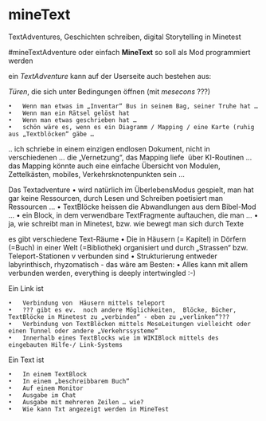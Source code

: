 # mineText
TextAdventures, Geschichten schreiben, digital Storytelling in Minetest

#mineTextAdventure oder einfach **MineText**
so soll als Mod programmiert werden

ein *TextAdventure* kann auf der Userseite auch bestehen aus: 


*Türen*, die sich unter Bedingungen öffnen (mit *mesecons* ???)

	•	Wenn man etwas im „Inventar“ Bus in seinem Bag, seiner Truhe hat … 
	•	Wenn man ein Rätsel gelöst hat 
	•	Wenn man etwas geschrieben hat … 
	•	schön wäre es, wenn es ein Diagramm / Mapping / eine Karte (ruhig aus „Textblöcken“ gäbe …  
.. ich schriebe in einem einzigen endlosen Dokument, nicht in verschiedenen … die „Vernetzung“, das Mapping liefe  über KI-Routinen … das Mapping könnte auch eine einfache Übersicht von Modulen, Zettelkästen, mobiles, Verkehrsknotenpunkten sein … 

Das Textadventure 
	•	wird natürlich im ÜberlebensModus gespielt, man hat gar keine Ressourcen, durch Lesen und Schreiben poetisiert man Ressourcen … 
	•	TextBlöcke heissen die Abwandlungen aus dem Bibel-Mod … 
	•	ein Block, in dem verwendbare TextFragmente auftauchen, die man … 
	•	ja, wie schreibt man in Minetest, bzw. wie bewegt man sich durch Texte  

es gibt verschiedene Text-Räume 
	•	Die in Häusern (= Kapitel) in Dörfern (=Buch) in einer Welt (=Bibliothek) organisiert und durch „Strassen“ bzw. Teleport-Stationen v verbunden sind 
	•	Strukturierung entweder labyrinthisch, rhyzomatisch - das wäre am Besten:
	•	Alles kann mit allem verbunden werden, everything is deeply intertwingled :-)

Ein Link ist 

	•	Verbindung von  Häusern mittels teleport
	•	??? gibt es ev.  noch andere Möglichkeiten,  Blöcke, Bücher, TextBlöcke in Minetest zu „verbinden“ - eben zu „verlinken“???
	•	Verbindung von TextBlöcken mittels MeseLeitungen vielleicht oder einen Tunnel oder andere „Verkehrssysteme“
	•	Innerhalb eines TextBlocks wie im WIKIBlock mittels des eingebauten Hilfe-/ Link-Systems

Ein Text ist 

	•	In einem TextBlock
	•	In einem „beschreibbarem Buch“
	•	Auf einem Monitor
	•	Ausgabe im Chat
	•	Ausgabe mit mehreren Zeilen … wie? 
	•	Wie kann Txt angezeigt werden in MineTest

